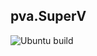 ## pva.SuperV

![Ubuntu build](https://github.com/OWNER/REPOSITORY/actions/workflows/dotnet-ubuntu/badge.svg)
